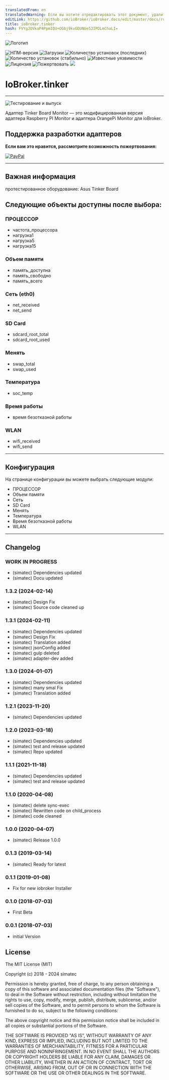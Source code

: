 ```yaml
---
translatedFrom: en
translatedWarning: Если вы хотите отредактировать этот документ, удалите поле «translationFrom», в противном случае этот документ будет снова автоматически переведен
editLink: https://github.com/ioBroker/ioBroker.docs/edit/master/docs/ru/adapterref/iobroker.tinker/README.md
title: ioBroker.tinker
hash: FVYgJOVkaP4PpmIQU+OGbj9kvGDUNUe53IPDLmChaLI=
---
```

![Логотип](../../../en/adapterref/iobroker.tinker/admin/tinker.png)

![НПМ-версия](http://img.shields.io/npm/v/iobroker.tinker.svg)
![Загрузки](https://img.shields.io/npm/dm/iobroker.tinker.svg)
![Количество установок (последних)](http://iobroker.live/badges/tinker-installed.svg)
![Количество установок (стабильно)](http://iobroker.live/badges/tinker-stable.svg)
![Известные уязвимости](https://snyk.io/test/github/simatec/ioBroker.tinker/badge.svg)
![Лицензия](https://img.shields.io/github/license/simatec/ioBroker.tinker?style=flat)
![Пожертвовать](https://img.shields.io/badge/paypal-donate%20|%20spenden-blue.svg)
![](https://img.shields.io/static/v1?label=Sponsor&message=%E2%9D%A4&logo=GitHub&color=%23fe8e86)

# IoBroker.tinker
---

![Тестирование и выпуск](https://github.com/simatec/ioBroker.tinker/workflows/Test%20and%20Release/badge.svg)

Адаптер Tinker Board Monitor — это модифицированная версия адаптера Raspberry PI Monitor и адаптера OrangePi Monitor для ioBroker.

## Поддержка разработки адаптеров
**Если вам это нравится, рассмотрите возможность пожертвования:**

[![PayPal](https://www.paypalobjects.com/en_US/DK/i/btn/btn_donateCC_LG.gif)](https://paypal.me/mk1676)

---

## Важная информация
протестированное оборудование: Asus Tinker Board

## Следующие объекты доступны после выбора:
### ПРОЦЕССОР
* частота_процессора
* нагрузка1
* нагрузка5
* нагрузка15

### Объем памяти
* память_доступна
* память_свободно
* память_всего

### Сеть (eth0)
* net_received
* net_send

### SD Card
* sdcard_root_total
* sdcard_root_used

### Менять
* swap_total
* swap_used

### Температура
* soc_temp

### Время работы
* время безотказной работы

### WLAN
* wifi_received
* wifi_send

---

## Конфигурация
На странице конфигурации вы можете выбрать следующие модули:

* ПРОЦЕССОР
* Объем памяти
* Сеть
* SD Card
* Менять
* Температура
* Время безотказной работы
* WLAN

---

## Changelog
<!-- ### __WORK IN PROGRESS__ -->
### __WORK IN PROGRESS__
* (simatec) Dependencies updated
* (simatec) Docu updated

### 1.3.2 (2024-02-14)
* (simatec) Design Fix
* (simatec) Source code cleaned up

### 1.3.1 (2024-02-11)
* (simatec) Dependencies updated
* (simatec) Design Fix
* (simatec) Translation added
* (simatec) jsonConfig added
* (simatec) gulp deleted
* (simatec) adapter-dev added

### 1.3.0 (2024-01-07)
* (simatec) Dependencies updated
* (simatec) many smal Fix
* (simatec) Translation added

### 1.2.1 (2023-11-20)
* (simatec) Dependencies updated

### 1.2.0 (2023-03-18)
* (simatec) Dependencies updated
* (simatec) test and release updated
* (simatec) Repo updated

### 1.1.1 (2021-11-18)
* (simatec) Dependencies updated
* (simatec) test and release updated

### 1.1.0 (2020-04-08)
* (simatec) delete sync-exec
* (simatec) Rewritten code on child_process
* (simatec) code cleaned

### 1.0.0 (2020-04-07)
* (simatec) Release 1.0.0

### 0.1.3 (2019-03-14)
* (simatec) Ready for latest

### 0.1.1 (2019-01-08)
* Fix for new iobroker Installer

### 0.1.0 (2018-07-03)
* First Beta

### 0.0.1 (2018-07-03)
* initial Version

## License

The MIT License (MIT)

Copyright (c) 2018 - 2024 simatec

Permission is hereby granted, free of charge, to any person obtaining a copy
of this software and associated documentation files (the "Software"), to deal
in the Software without restriction, including without limitation the rights
to use, copy, modify, merge, publish, distribute, sublicense, and/or sell
copies of the Software, and to permit persons to whom the Software is
furnished to do so, subject to the following conditions:

The above copyright notice and this permission notice shall be included in
all copies or substantial portions of the Software.

THE SOFTWARE IS PROVIDED "AS IS", WITHOUT WARRANTY OF ANY KIND, EXPRESS OR
IMPLIED, INCLUDING BUT NOT LIMITED TO THE WARRANTIES OF MERCHANTABILITY,
FITNESS FOR A PARTICULAR PURPOSE AND NONINFRINGEMENT. IN NO EVENT SHALL THE
AUTHORS OR COPYRIGHT HOLDERS BE LIABLE FOR ANY CLAIM, DAMAGES OR OTHER
LIABILITY, WHETHER IN AN ACTION OF CONTRACT, TORT OR OTHERWISE, ARISING FROM,
OUT OF OR IN CONNECTION WITH THE SOFTWARE OR THE USE OR OTHER DEALINGS IN
THE SOFTWARE.